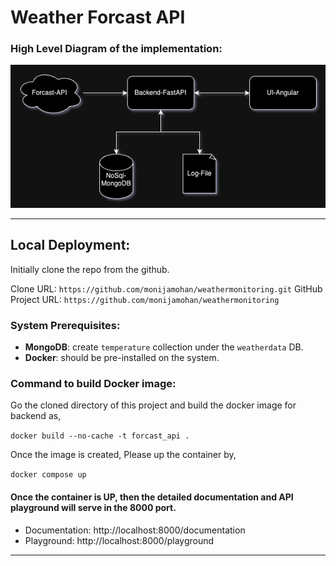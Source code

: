 # Weather Forcast API


### High Level Diagram of the implementation:

![Image Alt Text](HLD.jpeg)

---


## Local Deployment:

Initially clone the repo from the github.

Clone URL: `https://github.com/monijamohan/weathermonitoring.git`
GitHub Project URL: `https://github.com/monijamohan/weathermonitoring`

### System Prerequisites:

- **MongoDB**:  create `temperature` collection under the `weatherdata` DB.
- **Docker**: should be pre-installed on the system.

### Command to build Docker image:

Go the cloned directory of this project and build the docker image for backend as,

`docker build --no-cache -t forcast_api .`

Once the image is created, Please up the container by,

`docker compose up`

#### Once the container is UP, then the detailed documentation and API playground will serve in the 8000 port.

- Documentation: http://localhost:8000/documentation
- Playground: http://localhost:8000/playground

---